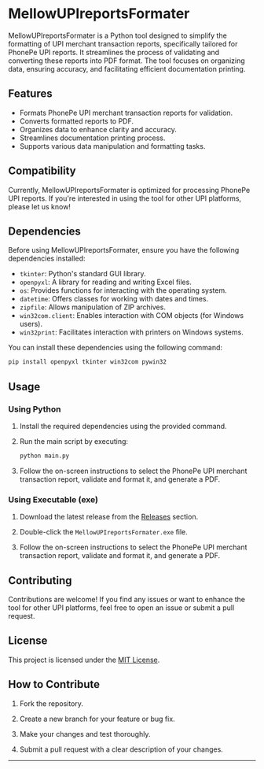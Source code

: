 
# MellowUPIreportsFormater

MellowUPIreportsFormater is a Python tool designed to simplify the formatting of UPI merchant transaction reports, specifically tailored for PhonePe UPI reports. It streamlines the process of validating and converting these reports into PDF format. The tool focuses on organizing data, ensuring accuracy, and facilitating efficient documentation printing.

## Features

- Formats PhonePe UPI merchant transaction reports for validation.
- Converts formatted reports to PDF.
- Organizes data to enhance clarity and accuracy.
- Streamlines documentation printing process.
- Supports various data manipulation and formatting tasks.

## Compatibility

Currently, MellowUPIreportsFormater is optimized for processing PhonePe UPI reports. If you're interested in using the tool for other UPI platforms, please let us know!

## Dependencies

Before using MellowUPIreportsFormater, ensure you have the following dependencies installed:

- `tkinter`: Python's standard GUI library.
- `openpyxl`: A library for reading and writing Excel files.
- `os`: Provides functions for interacting with the operating system.
- `datetime`: Offers classes for working with dates and times.
- `zipfile`: Allows manipulation of ZIP archives.
- `win32com.client`: Enables interaction with COM objects (for Windows users).
- `win32print`: Facilitates interaction with printers on Windows systems.

You can install these dependencies using the following command:

```bash
pip install openpyxl tkinter win32com pywin32
```

## Usage

### Using Python

1. Install the required dependencies using the provided command.

2. Run the main script by executing:

   ```bash
   python main.py
   ```

3. Follow the on-screen instructions to select the PhonePe UPI merchant transaction report, validate and format it, and generate a PDF.

### Using Executable (exe)

1. Download the latest release from the [Releases](https://github.com/yourusername/MellowUPIreportsFormater/releases) section.

2. Double-click the `MellowUPIreportsFormater.exe` file.

3. Follow the on-screen instructions to select the PhonePe UPI merchant transaction report, validate and format it, and generate a PDF.

## Contributing

Contributions are welcome! If you find any issues or want to enhance the tool for other UPI platforms, feel free to open an issue or submit a pull request.

## License

This project is licensed under the [MIT License](LICENSE).

## How to Contribute

1. Fork the repository.

2. Create a new branch for your feature or bug fix.

3. Make your changes and test thoroughly.

4. Submit a pull request with a clear description of your changes.

---

